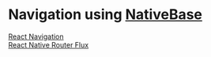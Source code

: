 # Navigation using [NativeBase](http://nativebase.io/)

[React Navigation](/docs/StackNavigationExample.md) <br />
[React Native Router Flux](/docs/RNRFBasicExample.md) <br />
